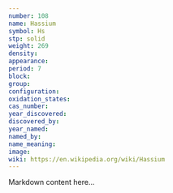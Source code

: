 ```yaml
---
number: 108
name: Hassium
symbol: Hs
stp: solid
weight: 269
density:
appearance:
period: 7
block:
group:
configuration:
oxidation_states:
cas_number:
year_discovered:
discovered_by:
year_named:
named_by:
name_meaning:
image:
wiki: https://en.wikipedia.org/wiki/Hassium
---
```


Markdown content here...
